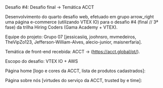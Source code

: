Desafio #4: Desafio final → Temática ACCT

Desenvolvimento do quarto desafio web, efetuado em grupo arrow_right uma página e-commerce (utilizando VTEX IO) para o desafio #4 (final // 3ª fase) da trilha Hiring Coders (Gama Academy + VTEX).

Equipe do projeto: Grupo 07 [jessicasiiq, joohnsro, mvmedeiros, TheVipZo123, Jefferson-William-Alves, alecio-junior, maisnerfaria].

Temática de front-end recebida: ACCT → (https://acct.global/pt/).

Escopo do desafio: VTEX IO + AWS

Página home [logo e cores da ACCT, lista de produtos cadastrados]:


Página sobre nós [virtudes do serviço da ACCT, trusted by e time]: